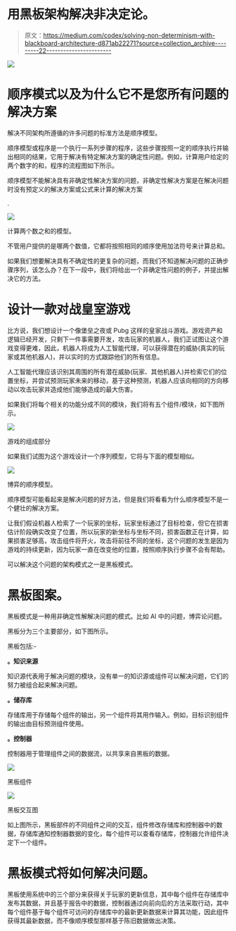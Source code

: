 # 用黑板架构解决非决定论。

> 原文：<https://medium.com/codex/solving-non-determinism-with-blackboard-architecture-d871ab22271?source=collection_archive---------22----------------------->

![](img/36329681e5495458c0578310baadba52.png)

# **顺序模式以及为什么它不是您所有问题的解决方案**

解决不同架构所遵循的许多问题的标准方法是顺序模型。

顺序模型或程序是一个执行一系列步骤的程序，这些步骤按照一定的顺序执行并输出相同的结果，它用于解决有特定解决方案的确定性问题。例如，计算用户给定的两个数字的和，程序的流程图如下所示。

顺序模型不能解决具有非确定性解决方案的问题，非确定性解决方案是在解决问题时没有预定义的解决方案或公式来计算的解决方案

.

![](img/29a6ee272d7f6da589df4db2c6ebb181.png)

计算两个数之和的模型。

不管用户提供的是哪两个数值，它都将按照相同的顺序使用加法符号来计算总和。

如果我们想要解决具有不确定性的更复杂的问题，而我们不知道解决问题的正确步骤序列，该怎么办？在下一段中，我们将给出一个非确定性问题的例子，并提出解决它的方法。

# **设计一款对战皇室游戏**

比方说，我们想设计一个像堡垒之夜或 Pubg 这样的皇家战斗游戏。游戏资产和逻辑已经开发，只剩下一件事需要开发，攻击玩家的机器人，我们正试图让这个游戏变得更难，因此，机器人将成为人工智能代理，可以获得潜在的威胁(真实的玩家或其他机器人)，并以实时的方式跟踪他们的所有信息。

人工智能代理应该识别其周围的所有潜在威胁(玩家、其他机器人)并检索它们的位置坐标，并尝试预测玩家未来的移动，基于这种预测，机器人应该向相同的方向移动以攻击玩家并造成他们能够造成的最大伤害。

如果我们将每个相关的功能分成不同的模块，我们将有五个组件/模块，如下图所示。

![](img/b0bbf792c907209239fcbb3afa19efa6.png)

游戏的组成部分

如果我们试图为这个游戏设计一个序列模型，它将与下面的模型相似。

![](img/dc1ca87c58d679b9e29659b2904af591.png)

博弈的顺序模型。

顺序模型可能看起来是解决问题的好方法，但是我们将看看为什么顺序模型不是一个健壮的解决方案。

让我们假设机器人检索了一个玩家的坐标，玩家坐标通过了目标检查，但它在损害估计阶段确实改变了位置，所以玩家的新坐标与坐标不同，损害函数正在计算，如果损害足够高，攻击组件将开火，攻击将前往不同的坐标，这个问题的发生是因为游戏的持续更新，因为玩家一直在改变他的位置，按照顺序执行步骤不会有帮助。

可以解决这个问题的架构模式之一是黑板模式。

# **黑板图案。**

黑板模式是一种用非确定性解解决问题的模式。比如 AI 中的问题，博弈论问题。

黑板分为三个主要部分，如下图所示。

黑板包括:-

**。知识来源**

知识源代表用于解决问题的模块，没有单一的知识源或组件可以解决问题，它们的努力被组合起来解决问题。

**。储存库**

存储库用于存储每个组件的输出，另一个组件将其用作输入。例如，目标识别组件的输出由目标预测组件使用。

**。控制器**

控制器用于管理组件之间的数据流，以共享来自黑板的数据。

![](img/6fb944fa4527a7bf1f16bbfdf2fbabf6.png)

黑板组件

![](img/732dde90e31b33f11c77eff520d65277.png)

黑板交互图

如上图所示，黑板部件的不同组件之间的交互，组件修改存储库和控制器中的数据，存储库通知控制器数据的变化，每个组件可以查看存储库，控制器允许组件决定下一个组件。

# 黑板模式将如何解决问题。

黑板使用系统中的三个部分来获得关于玩家的更新信息，其中每个组件在存储库中发布其数据，并且基于报告中的数据，控制器通过向前向后的方法采取行动，其中每个组件基于每个组件可访问的存储库中的最新更新数据来计算其功能，因此组件获得其最新数据，而不像顺序模型那样基于陈旧数据做出决策。